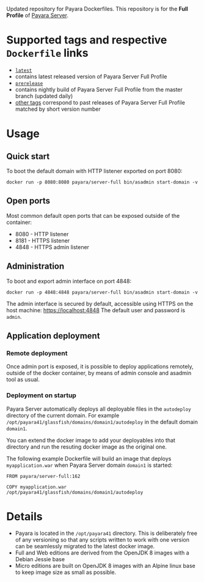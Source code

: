 Updated repository for Payara Dockerfiles. This repository is for the **Full Profile** of [Payara Server](http://www.payara.fish).

# Supported tags and respective `Dockerfile` links

-	[`latest`](https://github.com/payara/docker-payaraserver-full/blob/master/Dockerfile)
  - contains latest released version of Payara Server Full Profile
-	[`prerelease`](https://github.com/payara/docker-payaraserver-full/blob/prerelease/Dockerfile)
  - contains nightly build of Payara Server Full Profile from the master branch (updated daily)
-	[other tags](https://hub.docker.com/r/payara/server-full/tags/) correspond to past releases of Payara Server Full Profile matched by short version number

# Usage

## Quick start

To boot the default domain with HTTP listener exported on port 8080:

```
docker run -p 8080:8080 payara/server-full bin/asadmin start-domain -v
```

## Open ports

Most common default open ports that can be exposed outside of the container:

 - 8080 - HTTP listener
 - 8181 - HTTPS listener
 - 4848 - HTTPS admin listener

## Administration

To boot and export admin interface on port 4848:

```
docker run -p 4848:4848 payara/server-full bin/asadmin start-domain -v
```

The admin interface is secured by default, accessible using HTTPS on the host machine: [https://localhost:4848](https://localhost:4848) The default user and password is `admin`.

## Application deployment

### Remote deployment

Once admin port is exposed, it is possible to deploy applications remotely, outside of the docker container, by means of admin console and asadmin tool as usual.

### Deployment on startup

Payara Server automatically deploys all deployable files in the `autodeploy` directory of the current domain. For example `/opt/payara41/glassfish/domains/domain1/autodeploy` in the default domain `domain1`.

You can extend the docker image to add your deployables into that directory and run the resuting docker image as the original one.

The following example Dockerfile will build an image that deploys `myapplication.war` when Payara Server domain `domain1` is started:

```
FROM payara/server-full:162

COPY myapplication.war /opt/payara41/glassfish/domains/domain1/autodeploy
```

# Details

* Payara is located in the `/opt/payara41` directory. This is deliberately free of any versioning so that any scripts written to work with one version can be seamlessly migrated to the latest docker image.
* Full and Web editions are derived from the OpenJDK 8 images with a Debian Jessie base
* Micro editions are built on OpenJDK 8 images with an Alpine linux base to keep image size as small as possible.
